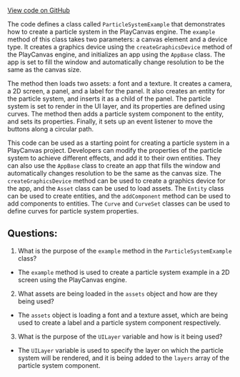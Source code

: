 [View code on GitHub](https://github.com/playcanvas/engine/examples/src/examples/user-interface/particle-system.tsx)

The code defines a class called `ParticleSystemExample` that demonstrates how to create a particle system in the PlayCanvas engine. The `example` method of this class takes two parameters: a canvas element and a device type. It creates a graphics device using the `createGraphicsDevice` method of the PlayCanvas engine, and initializes an app using the `AppBase` class. The app is set to fill the window and automatically change resolution to be the same as the canvas size. 

The method then loads two assets: a font and a texture. It creates a camera, a 2D screen, a panel, and a label for the panel. It also creates an entity for the particle system, and inserts it as a child of the panel. The particle system is set to render in the UI layer, and its properties are defined using curves. The method then adds a particle system component to the entity, and sets its properties. Finally, it sets up an event listener to move the buttons along a circular path.

This code can be used as a starting point for creating a particle system in a PlayCanvas project. Developers can modify the properties of the particle system to achieve different effects, and add it to their own entities. They can also use the `AppBase` class to create an app that fills the window and automatically changes resolution to be the same as the canvas size. The `createGraphicsDevice` method can be used to create a graphics device for the app, and the `Asset` class can be used to load assets. The `Entity` class can be used to create entities, and the `addComponent` method can be used to add components to entities. The `Curve` and `CurveSet` classes can be used to define curves for particle system properties.
## Questions: 
 1. What is the purpose of the `example` method in the `ParticleSystemExample` class?
- The `example` method is used to create a particle system example in a 2D screen using the PlayCanvas engine.

2. What assets are being loaded in the `assets` object and how are they being used?
- The `assets` object is loading a font and a texture asset, which are being used to create a label and a particle system component respectively.

3. What is the purpose of the `UILayer` variable and how is it being used?
- The `UILayer` variable is used to specify the layer on which the particle system will be rendered, and it is being added to the `layers` array of the particle system component.